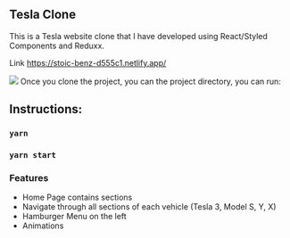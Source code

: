 
## Tesla Clone 

This is a Tesla website clone that I have developed using React/Styled Components and Reduxx. 

Link https://stoic-benz-d555c1.netlify.app/

<img src="https://i.gyazo.com/c6562790cb59a3cd54c54924bdcbfc83.jpg">
Once you clone the project, you can the project directory, you can run:

## Instructions: 

### `yarn`

### `yarn start`

### Features
- Home Page contains sections
- Navigate through all sections of each vehicle (Tesla 3, Model S, Y, X)
- Hamburger Menu on the left
- Animations
